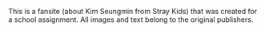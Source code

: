 This is a fansite (about Kim Seungmin from Stray Kids) that was created for a school assignment. All images and text belong to the original publishers. 
